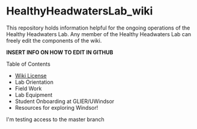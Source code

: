 # HealthyHeadwatersLab_wiki

This repository holds information helpful for the ongoing operations of the Healthy Headwaters Lab. 
Any member of the Healthy Headwaters Lab can freely edit the components of the wiki.

<b>INSERT INFO ON HOW TO EDIT IN GITHUB</b>

Table of Contents
* [Wiki License](/LICENSE)
* Lab Orientation
* Field Work
* Lab Equipment
* Student Onboarding at GLIER/UWindsor
* Resources for exploring Windsor!

I'm testing access to the master branch
